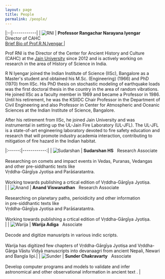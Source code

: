 ```yaml
---
layout: page
title: People
permalink: /people/
---
```


|:-:|------------|
| ![RNI](../assets/rni.jpg) | **Professor Rangachar Narayana Iyengar** <br> Director of CAHC <br> [Brief Bio of Prof.R.N.Iyengar ](../assets/rni.pdf) |

Prof RNI is the Director  of the Center for Ancient History and Culture (CAHC) at the [Jain University](https://en.wikipedia.org/wiki/Jain_University) since 2012 and is actively working on research in the area of History of Science in India.

R N Iyengar joined the Indian Institute of Science (IISc), Bangalore as a Master's student and obtained his M.Sc. (Engineering) (1966) and PhD (1970) from IISc. His PhD thesis on stochastic modeling of earthquake loads was the first doctoral thesis in the country in the area of random vibrations. He joined IISc as a faculty member in 1969 and became a Professor in 1986. Until his retirement, he was the KSIIDC Chair Professor in the Department of Civil Engineering and also Professor in Center for Atmospheric and Oceanic Sciences at the Indian Institute of Science, Bangalore.

After his retirement from IISc, he joined Jain University and was instrumental in setting up the UL-Jain Fire Laboratory (UL-JFL). The UL-JFL is a state-of-art engineering laboratory devoted to fire safety education and research that will promote industry academia interaction, contributing to mitigation of fire hazard in the Indian habitat.

|:------:|------------:|
| ![Sudarshan](../assets/sudarshan.jpg) | <b> Sudarshan HS</b>  &nbsp; Research Associate <br><br> Researching on comets and impact events in Vedas, Puranas, Vedangas and other pre-siddhantic texts like <br> Vṛddha-Gārgīya Jyotiṣa and Parāśaratantra.<br> <br>  Working towards publishing a crtical edition of  Vṛddha-Gārgīya Jyotiṣa.   <br> |
| ![Anand](../assets/anand.jpg)         | <b> Anand Viswanathan</b>  &nbsp;  Research Associate <br><br> Researching on planetary paths, perioidicity and other information <br> in pre-siddhantic texts like <br> Vṛddha-Gārgīya Jyotiṣa and Parāśaratantra. <br><br>  Working towards publishing a crtical edition of  Vṛddha-Gārgīya Jyotiṣa.   <br> |
| ![Warija](../assets/warija.jpg)       | <b> Warija Adiga</b>  &nbsp; Associate  <br><br> Decode and digitize manusripts in various indic scripts. <br><br> Warija has digitized few chapters of Vṛddha-Gārgīya Jyotiṣa and Vṛddha-Gārga Vāstu Vidyā manuscripts into devanaagri from ancient Nepali, Newari and Bangla lipi.|
| ![Sunder](../assets/sunder.jpg)       | <b> Sunder Chakravarty</b>  &nbsp; Associate <br><br> Develop computer programs and models to validate and infer <br> astronomical and other observational information in ancient text . |

<!-- Master in Shastram from Karnataka Samskrit University <br> Bachelors of Telecommunication Engineering from  Bangalore University  -->